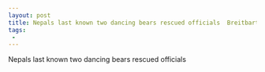 ```yaml
---
layout: post
title: Nepals last known two dancing bears rescued officials  Breitbart
tags:
 -
---
```

Nepals last known two dancing bears rescued officials
